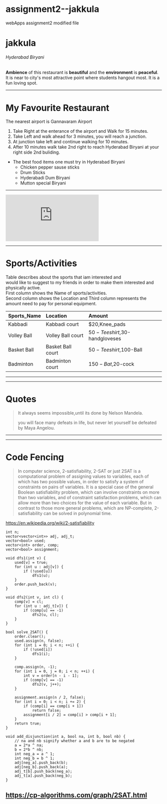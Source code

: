 # assignment2--jakkula
webApps assignment2
modified file
# jakkula
###### Hyderabad Biryani
**Ambience** of this restaurant is **beautiful** and the **environment** is **peaceful**. It is near to city's most attractive point where students hangout most. It is a fun loving spot.

---

# My Favourite Restaurant
The nearest airport is Gannavaram Airport

1. Take Right at the enterance of the airport and Walk for 15 minutes.
2. Take Left and walk ahead for 3 minutes, you will reach a junction.
3. At junction take left and continue walking for 10 minutes.
4. After 10 minutes walk take 2nd right to reach Hyderabad Biryani at your right side 2nd buliding.

* The best food items one must try in Hyderabad Biryani 
    * Chicken pepper sause sticks
    * Drum Sticks
    * Hyderabadi Dum Biryani
    * Mutton special Biryani
---

![Link to my AboutMe.md](https://github.com/sravanijakkula/assignment2--jakkula/blob/main/AboutMe.md)

---
# Sports/Activities
Table describes about the sports that iam interested and<br>would like to suggest to my friends in order to make them interested and physically active.<br> First column shows the Name of sports/activities.<br>Second column shows the Location and Third column represents the amount need to pay for personal equipment.

| Sports_Name | Location | Amount |
|:---         |:---      |:---    |
| Kabbadi     | Kabbadi court | $20,Knee_pads |
| Volley Ball | Volley Ball court | $50-Teeshirt,$30-handgloveses |
| Basket Ball | Basket Ball court | $50-Teeshirt,$100-Ball |
| Badminton   | Badminton court   | $150-Bat,$20-cock |
---

---
# Quotes
>It always seems impossible,until its done by Nelson Mandela.
>
>you will face many defeats in life, but never let yourself be defeated by Maya Angelou.
---

---
# Code Fencing
>In computer science, 2-satisfiability, 2-SAT or just 2SAT is a computational problem of assigning values to variables, each of which has two possible values, in order to satisfy a system of constraints on pairs of variables. It is a special case of the general Boolean satisfiability problem, which can involve constraints on more than two variables, and of constraint satisfaction problems, which can allow more than two choices for the value of each variable. But in contrast to those more general problems, which are NP-complete, 2-satisfiability can be solved in polynomial time.

<https://en.wikipedia.org/wiki/2-satisfiability>

```
int n;
vector<vector<int>> adj, adj_t;
vector<bool> used;
vector<int> order, comp;
vector<bool> assignment;

void dfs1(int v) {
    used[v] = true;
    for (int u : adj[v]) {
        if (!used[u])
            dfs1(u);
    }
    order.push_back(v);
}

void dfs2(int v, int cl) {
    comp[v] = cl;
    for (int u : adj_t[v]) {
        if (comp[u] == -1)
            dfs2(u, cl);
    }
}

bool solve_2SAT() {
    order.clear();
    used.assign(n, false);
    for (int i = 0; i < n; ++i) {
        if (!used[i])
            dfs1(i);
    }

    comp.assign(n, -1);
    for (int i = 0, j = 0; i < n; ++i) {
        int v = order[n - i - 1];
        if (comp[v] == -1)
            dfs2(v, j++);
    }

    assignment.assign(n / 2, false);
    for (int i = 0; i < n; i += 2) {
        if (comp[i] == comp[i + 1])
            return false;
        assignment[i / 2] = comp[i] > comp[i + 1];
    }
    return true;
}

void add_disjunction(int a, bool na, int b, bool nb) {
    // na and nb signify whether a and b are to be negated 
    a = 2*a ^ na;
    b = 2*b ^ nb;
    int neg_a = a ^ 1;
    int neg_b = b ^ 1;
    adj[neg_a].push_back(b);
    adj[neg_b].push_back(a);
    adj_t[b].push_back(neg_a);
    adj_t[a].push_back(neg_b);
}
```

<https://cp-algorithms.com/graph/2SAT.html>
---






